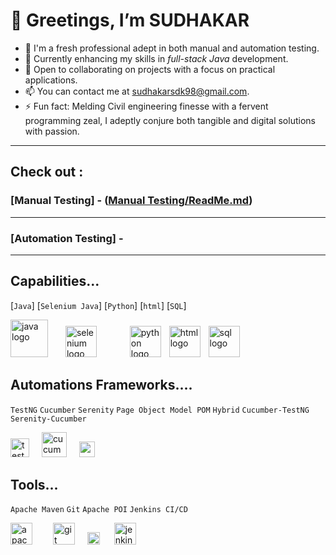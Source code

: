 # 👋 Greetings, I’m SUDHAKAR
- 👀 I'm a fresh professional adept in both manual and automation testing.
- 🌱 Currently enhancing my skills in *full-stack Java* development.
- 💞️ Open to collaborating on projects with a focus on practical applications.
- 📫 You can contact me at sudhakarsdk98@gmail.com.
- ⚡ Fun fact: Melding Civil engineering finesse with a fervent programming zeal, I adeptly conjure both tangible and digital solutions with passion.
---
## Check out :
### [Manual Testing] - ([Manual Testing/ReadMe.md](https://github.com/sudhakarsdk98/SDET/blob/ba67228f6251c0992de29651fa9246c637588b20/Manual%20Testing/ReadMe.md))
---
### [Automation Testing] - 

---
## Capabilities...

[`Java`] [`Selenium Java`] [`Python`] [`html`] [`SQL`]

<div align="left">
  <img src="https://github.com/sudhakarsdk98/sudhakarsdk98/assets/161011127/01891f89-d450-44ec-a585-2317b4695ab2" height="60" alt="java logo" />
  <img width="20" />
  <img src="https://github.com/sudhakarsdk98/sudhakarsdk98/assets/161011127/cc9fdfa0-88e7-479e-867c-6ca199256ce2" height="50" alt="selenium logo"  />
  <img width="45" />
  <img src="https://github.com/sudhakarsdk98/sudhakarsdk98/assets/161011127/1c0d19b2-def5-4b10-a5bb-a0655fcada4a" height="50" alt="python logo"  />
  <img width="5" />
  <img src="https://github.com/sudhakarsdk98/sudhakarsdk98/assets/161011127/81e3998c-4c81-4c76-88ee-cd51bbc38105" height="50" alt="html logo"  />
  <img width="5" />
  <img src="https://github.com/sudhakarsdk98/sudhakarsdk98/assets/161011127/7509e67b-1762-48f4-8522-e56f7c668692" height="50" alt="sql logo"  />
  <img width="20" />  
</div>





## Automations Frameworks....
`TestNG`  `Cucumber`  `Serenity`  `Page Object Model POM`  `Hybrid`   `Cucumber-TestNG`   `Serenity-Cucumber`
<div align="left">
   <img src="https://github.com/sudhakarsdk98/sudhakarsdk98/assets/161011127/1014410f-b9be-49fa-bedb-592982624435" height="30" alt="testng logo"   />
   <img width="12"  />
  <img src="https://github.com/sudhakarsdk98/sudhakarsdk98/assets/161011127/f6507af3-1107-4a67-bbd7-00d6a6e37e02" height="40" alt="cucumber logo"  />
   <img width="12" />
  <img src="https://github.com/sudhakarsdk98/sudhakarsdk98/assets/161011127/c297a34b-8175-4742-bb89-d533a2c241dc" height="25" alt="serenity logo"  />
   <img width="12" />
 
</div>

## Tools...

`Apache Maven` `Git` `Apache POI` `Jenkins CI/CD`
<div align="left" >
 <img src="https://github.com/sudhakarsdk98/sudhakarsdk98/assets/161011127/5d965315-66a8-4b53-883b-8d58581a993a" height="35" alt="apache maven logo"  />
  <img width="25" />
   <img src="https://github.com/sudhakarsdk98/sudhakarsdk98/assets/161011127/f51a9b9d-9642-42c8-91cd-49e3ea5c4962" height="35" alt="git logo"  />
  <img width="12" />  
  <img src="https://github.com/sudhakarsdk98/sudhakarsdk98/assets/161011127/84f7e9f7-7730-41bc-be75-be39a411bfdb" height="20" alt="apache POI logo"  />
  <img width="15" />
   <img src="https://github.com/sudhakarsdk98/sudhakarsdk98/assets/161011127/48b703cd-5187-47ea-a575-d696214b7a16" height="35" alt="jenkins logo"  />
  <img width="12" />  
</div>

